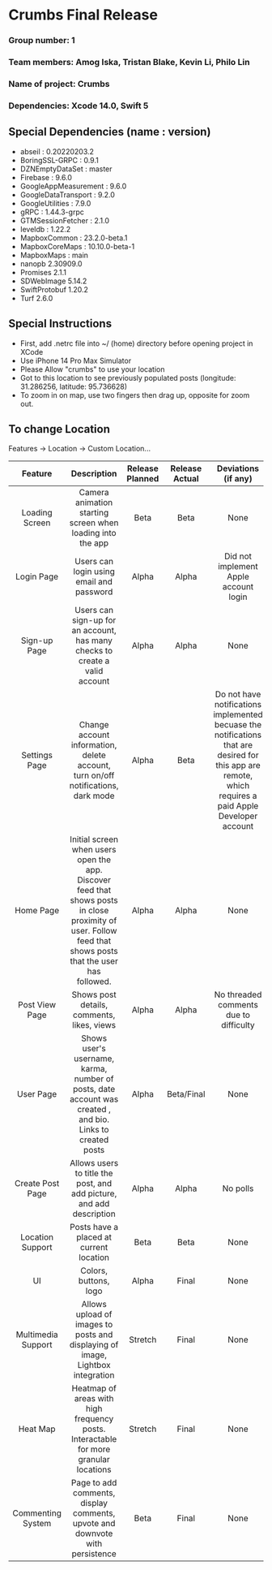 # Crumbs Final Release

### Group number: 1
### Team members: Amog Iska, Tristan Blake, Kevin Li, Philo Lin
### Name of project: Crumbs
### Dependencies: Xcode 14.0, Swift 5

## Special Dependencies (name : version)
- abseil : 0.20220203.2
- BoringSSL-GRPC : 0.9.1
- DZNEmptyDataSet : master
- Firebase : 9.6.0
- GoogleAppMeasurement : 9.6.0
- GoogleDataTransport : 9.2.0
- GoogleUtilities : 7.9.0
- gRPC : 1.44.3-grpc
- GTMSessionFetcher : 2.1.0
- leveldb : 1.22.2
- MapboxCommon : 23.2.0-beta.1
- MapboxCoreMaps : 10.10.0-beta-1
- MapboxMaps : main
- nanopb 2.30909.0
- Promises 2.1.1
- SDWebImage 5.14.2
- SwiftProtobuf 1.20.2
- Turf 2.6.0

## Special Instructions
- First, add .netrc file into ~/ (home) directory before opening project in XCode
- Use iPhone 14 Pro Max Simulator
- Please Allow "crumbs" to use your location
- Got to this location to see previously populated posts (longitude: 31.286256, latitude: 95.736628)
- To zoom in on map, use two fingers then drag up, opposite for zoom out.

## To change Location
Features -> Location -> Custom Location...

| Feature     | Description | Release Planned     | Release Actual  | Deviations (if any)     | Who/Percentage worked on     | 
|    :---:  |    :----:   |          :---: |         :---: |         :---: |         :---: |
| Loading Screen      | Camera animation starting screen when loading into the app       | Beta   | Beta   | None  | Philo - 100 |
| Login Page          | Users can login using email and password    | Alpha   | Alpha   | Did not implement Apple account login  | Kevin/Tristan/Philo - 40/40/20 |
| Sign-up Page    | Users can sign-up for an account, has many checks to create a valid account     | Alpha   | Alpha   | None  |  Tristan/Kevin - 70/30 |
| Settings Page    | Change account information, delete account, turn on/off notifications, dark mode    | Alpha   | Beta   | Do not have notifications implemented becuase the notifications that are desired for this app are remote, which requires a paid Apple Developer account  | Tristan/Philo/Amog - 20/20/60 |
| Home Page      | Initial screen when users open the app. Discover feed that shows posts in close proximity of user. Follow feed that shows posts that the user has followed.      | Alpha   | Alpha   | None  | Kevin/Tristan - 50/50 |
| Post View Page     | Shows post details, comments, likes, views  | Alpha   | Alpha  | No threaded comments due to difficulty  | Kevin - 100 |
| User Page      | Shows user's username, karma, number of posts, date account was created , and bio. Links to created posts | Alpha  | Beta/Final   | None  | Kevin/Amog/Tristan - 40/40/20 |
| Create Post Page     | Allows users to title the post, and add picture, and add description     | Alpha   | Alpha   | No polls  | Philo - 100 |
| Location Support     | Posts have a placed at current location    | Beta   | Beta   | None  |  Tristan - 100 |
| UI     | Colors, buttons, logo     | Alpha   | Final   | None  |  Philo - 100 |
| Multimedia Support     | Allows upload of images to posts and displaying of image, Lightbox integration | Stretch   | Final   | None  | Kevin - 100 |
| Heat Map     | Heatmap of areas with high frequency posts. Interactable for more granular locations     | Stretch   | Final   | None  | Kevin/Tristan - 20/80|
| Commenting System     | Page to add comments, display comments, upvote and downvote with persistence    | Beta   | Final   | None  | Kevin/Tristan - 40/60|


